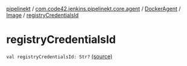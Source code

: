 [pipelinekt](../../../index.md) / [com.code42.jenkins.pipelinekt.core.agent](../../index.md) / [DockerAgent](../index.md) / [Image](index.md) / [registryCredentialsId](./registry-credentials-id.md)

# registryCredentialsId

`val registryCredentialsId: Str?` [(source)](https://github.com/code42/pipelinekt/tree/master/core/src/main/kotlin/com/code42/jenkins/pipelinekt/core/agent/DockerAgent.kt#L21)